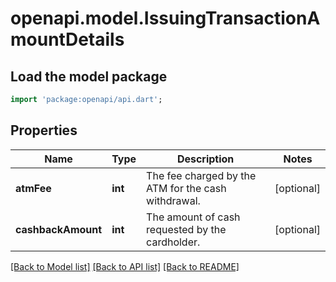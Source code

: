 # openapi.model.IssuingTransactionAmountDetails

## Load the model package
```dart
import 'package:openapi/api.dart';
```

## Properties
Name | Type | Description | Notes
------------ | ------------- | ------------- | -------------
**atmFee** | **int** | The fee charged by the ATM for the cash withdrawal. | [optional] 
**cashbackAmount** | **int** | The amount of cash requested by the cardholder. | [optional] 

[[Back to Model list]](../README.md#documentation-for-models) [[Back to API list]](../README.md#documentation-for-api-endpoints) [[Back to README]](../README.md)


